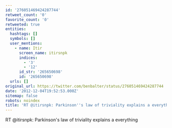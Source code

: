 ```yaml
---
id: '276051469424287744'
retweet_count: '0'
favorite_count: '0'
retweeted: true
entities:
  hashtags: []
  symbols: []
  user_mentions:
    - name: Itir
      screen_name: itirsnpk
      indices:
        - '3'
        - '12'
      id_str: '265650698'
      id: '265650698'
  urls: []
original_url: https://twitter.com/benbalter/status/276051469424287744
date: '2012-12-04T19:52:53.000Z'
sitemap: false
robots: noindex
title: 'RT @itirsnpk: Parkinson''s law of triviality explains a everything'
---
```


RT @itirsnpk: Parkinson's law of triviality explains a everything